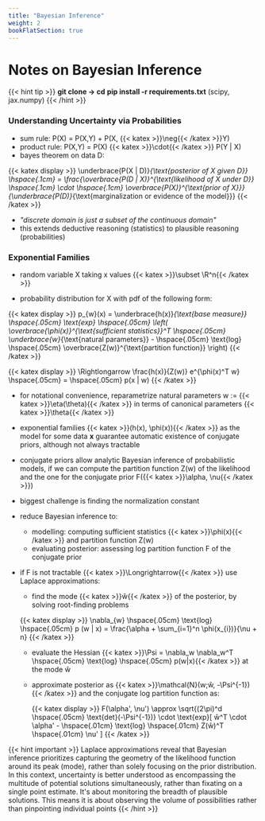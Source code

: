 ```yaml
---
title: "Bayesian Inference"
weight: 2
bookFlatSection: true
---
```


# **Notes on Bayesian Inference**

{{< hint tip >}}
**git clone -> cd**
**pip install -r requirements.txt** (scipy, jax.numpy)
{{< /hint >}}

### **Understanding Uncertainty via Probabilities**

- sum rule: P(X) = P(X,Y) + P(X, {{< katex >}}\neg{{< /katex >}}Y)
- product rule: P(X,Y) = P(X)  {{< katex >}}\cdot{{< /katex >}} P(Y | X)
- bayes theorem on data D:

{{< katex display >}}
\underbrace{P(X | D)}_{\text{posterior of X given D}} \hspace{.1cm} = \frac{\overbrace{P(D | X)}^{\text{likelihood of X under D}} \hspace{.1cm} \cdot \hspace{.1cm} \overbrace{P(X)}^{\text{prior of X}}}{\underbrace{P(D)}_{\text{marginalization or evidence of the model}}}
{{< /katex >}}

- *"discrete domain is just a subset of the continuous domain"*
- this extends deductive reasoning (statistics) to plausible reasoning (probabilities)


### **Exponential Families** 

- random variable X taking x values {{< katex >}}\subset \R^n{{< /katex >}}

- probability distribution for X with pdf of the following form:

{{< katex display >}}
p_{w}(x) = \underbrace{h(x)}_{\text{base measure}} \hspace{.05cm} \text{exp} \hspace{.05cm} \left( \overbrace{\phi(x)}^{\text{sufficient statistics}}^T \hspace{.05cm} \underbrace{w}_{\text{natural parameters}} - \hspace{.05cm} \text{log} \hspace{.05cm} \overbrace{Z(w)}^{\text{partition function}} \right) 
{{< /katex >}}

{{< katex display >}}
\Rightlongarrow \frac{h(x)}{Z(w)} e^{\phi(x)^T w} \hspace{.05cm} = \hspace{.05cm} p(x | w)
{{< /katex >}}

- for notational convenience, reparametrize natural parameters w := {{< katex >}}\eta(\theta){{< /katex >}} in terms of canonical parameters {{< katex >}}\theta{{< /katex >}}

- exponential families  {{< katex >}}(h(x), \phi(x)){{< /katex >}} as the model for some data **x** guarantee automatic existence of conjugate priors, although not always tractable

- conjugate priors allow analytic Bayesian inference of probabilistic models, if we can compute the partition function Z(w) of the likelihood and the one for the conjugate prior F({{< katex >}}\alpha, \nu{{< /katex >}})

- biggest challenge is finding the normalization constant

- reduce Bayesian inference to:
    - modelling: computing sufficient statistics {{< katex >}}\phi(x){{< /katex >}} and partition function Z(w)
    - evaluating posterior: assessing log partition function F of the conjugate prior

- if F is not tractable {{< katex >}}\Longrightarrow{{< /katex >}} use Laplace approximations:
    - find the mode {{< katex >}}ŵ{{< /katex >}} of the posterior, by solving root-finding problems

     {{< katex display >}}
     \nabla_{w} \hspace{.05cm} \text{log} \hspace{.05cm} p (w | x) = \frac{\alpha + \sum_{i=1}^n \phi(x_{i})}{\nu + n}
     {{< /katex >}}

    - evaluate the Hessian {{< katex >}}\Psi = \nabla_w \nabla_w^T \hspace{.05cm} \text{log} \hspace{.05cm} p(w|x){{< /katex >}} at the mode ŵ

    - approximate posterior as {{< katex >}}\mathcal{N}(w;ŵ, -\Psi^{-1}) {{< /katex >}} and the conjugate log partition function as:

      {{< katex display >}}
     F(\alpha', \nu') \approx \sqrt{(2\pi)^d \hspace{.05cm} \text{det}(-\Psi^{-1})} \cdot \text{exp}[ ŵ^T \cdot \alpha' - \hspace{.01cm} \text{log} \hspace{.01cm} Z(ŵ)^T \hspace{.01cm} \nu' ]
     {{< /katex >}}


{{< hint important >}}
Laplace approximations reveal that Bayesian inference prioritizes capturing the geometry of the likelihood function around its peak (mode), rather than solely focusing on the prior distribution. In this context, uncertainty is better understood as encompassing the multitude of potential solutions simultaneously, rather than fixating on a single point estimate. It's about monitoring the breadth of plausible solutions. This means it is about observing the volume of possibilities rather than pinpointing individual points
{{< /hint >}}